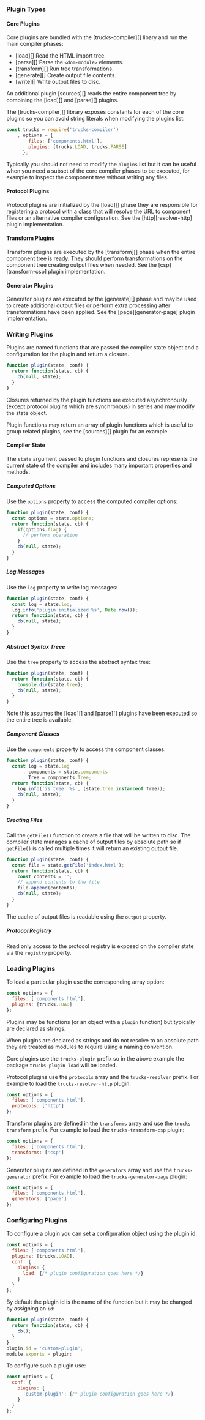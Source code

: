 ### Plugin Types

#### Core Plugins

Core plugins are bundled with the [trucks-compiler][] libary and run the main compiler phases:

* [load][] Read the HTML import tree.
* [parse][] Parse the `<dom-module>` elements.
* [transform][] Run tree transformations.
* [generate][] Create output file contents.
* [write][] Write output files to disc.

An additional plugin [sources][] reads the entire component tree by combining the [load][] and [parse][] plugins.

The [trucks-compiler][] library exposes constants for each of the core plugins so you can avoid string literals when modifying the plugins list:

```javascript
const trucks = require('trucks-compiler')
    , options = {
        files: ['components.html'],
        plugins: [trucks.LOAD, trucks.PARSE]
      };
```

Typically you should not need to modify the `plugins` list but it can be useful when you need a subset of the core compiler phases to be executed, for example to inspect the component tree without writing any files.

#### Protocol Plugins

Protocol plugins are initialized by the [load][] phase they are responsible for registering a protocol with a class that will resolve the URL to component files or an alternative compiler configuration. See the [http][resolver-http] plugin implementation.

#### Transform Plugins

Transform plugins are executed by the [transform][] phase when the entire component tree is ready. They should perform transformations on the component tree creating output files when needed. See the [csp][transform-csp] plugin implementation.

#### Generator Plugins

Generator plugins are executed by the [generate][] phase and may be used to create additional output files or perform extra processing after transformations have been applied. See the [page][generator-page] plugin implementation.

### Writing Plugins

Plugins are named functions that are passed the compiler state object and a configuration for the plugin and return a closure.

```javascript
function plugin(state, conf) {
  return function(state, cb) {
    cb(null, state); 
  }
}
```

Closures returned by the plugin functions are executed asynchronously (except protocol plugins which are synchronous) in series and may modify the state object.

Plugin functions may return an array of plugin functions which is useful to group related plugins, see the [sources][] plugin for an example.

#### Compiler State

The `state` argument passed to plugin functions and closures represents the current state of the compiler and includes many important properties and methods.

##### Computed Options

Use the `options` property to access the computed compiler options:

```javascript
function plugin(state, conf) {
  const options = state.options;
  return function(state, cb) {
    if(options.flag) {
      // perform operation 
    }
    cb(null, state); 
  }
}
```

##### Log Messages

Use the `log` property to write log messages:

```javascript
function plugin(state, conf) {
  const log = state.log;
  log.info('plugin initialized %s', Date.now());
  return function(state, cb) {
    cb(null, state); 
  }
}
```

##### Abstract Syntax Treee

Use the `tree` property to access the abstract syntax tree:

```javascript
function plugin(state, conf) {
  return function(state, cb) {
    console.dir(state.tree);
    cb(null, state); 
  }
}
```

Note this assumes the [load][] and [parse][] plugins have been executed so the entire tree is available.

##### Component Classes

Use the `components` property to access the component classes:

```javascript
function plugin(state, conf) {
  const log = state.log
      , components = state.components
      , Tree = components.Tree;
  return function(state, cb) {
    log.info('is tree: %s', (state.tree instanceof Tree)); 
    cb(null, state); 
  }
}
```

##### Creating Files

Call the `getFile()` function to create a file that will be written to disc. The compiler state manages a cache of output files by absolute path so if `getFile()` is called multiple times it will return an existing output file.

```javascript
function plugin(state, conf) {
  const file = state.getFile('index.html');
  return function(state, cb) {
    const contents = '';
    // append contents to the file
    file.append(contents);
    cb(null, state); 
  }
}
```

The cache of output files is readable using the `output` property.

##### Protocol Registry

Read only access to the protocol registry is exposed on the compiler state via the `registry` property.

### Loading Plugins

To load a particular plugin use the corresponding array option:

```javascript
const options = {
  files: ['components.html'],
  plugins: [trucks.LOAD]
};
```

Plugins may be functions (or an object with a `plugin` function) but typically are declared as strings.

When plugins are declared as strings and do not resolve to an absolute path they are treated as modules to require using a naming convention. 

Core plugins use the `trucks-plugin` prefix so in the above example the package `trucks-plugin-load` will be loaded.

Protocol plugins use the `protocols` array and the `trucks-resolver` prefix. For example to load the `trucks-resolver-http` plugin:

```javascript
const options = {
  files: ['components.html'],
  protocols: ['http']
};
```

Transform plugins are defined in the `transforms` array and use the `trucks-transform` prefix. For example to load the `trucks-transform-csp` plugin:

```javascript
const options = {
  files: ['components.html'],
  transforms: ['csp']
};
```

Generator plugins are defined in the `generators` array and use the `trucks-generator` prefix. For example to load the `trucks-generator-page` plugin:

```javascript
const options = {
  files: ['components.html'],
  generators: ['page']
};
```

### Configuring Plugins

To configure a plugin you can set a configuration object using the plugin id:

```javascript
const options = {
  files: ['components.html'],
  plugins: [trucks.LOAD],
  conf: {
    plugins: {
      load: {/* plugin configuration goes here */}
    }
  }
};
```

By default the plugin id is the name of the function but it may be changed by assigning an `id`:

```javascript
function plugin(state, conf) {
  return function(state, cb) {
    cb(); 
  }
}
plugin.id = 'custom-plugin';
module.exports = plugin;
```

To configure such a plugin use:

```javascript
const options = {
  conf: {
    plugins: {
      'custom-plugin': {/* plugin configuration goes here */}
    }
  }
};
```

